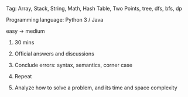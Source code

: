 Tag: Array, Stack, String, Math, Hash Table, Two Points, tree, dfs, bfs, dp

Programming language: Python 3 / Java

easy -> medium

1. 30 mins

2. Official answers and discussions

3. Conclude errors: syntax, semantics, corner case

4. Repeat

5. Analyze how to solve a problem, and its time and space complexity
